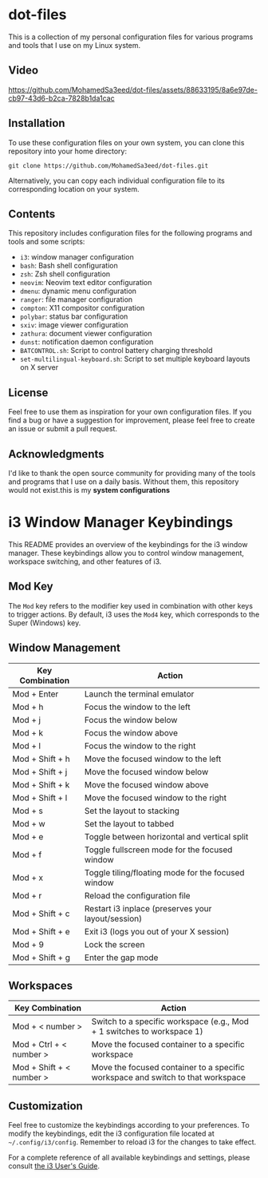 
# dot-files

This is a collection of my personal configuration files for various programs and tools that I use on my Linux system.

## Video


https://github.com/MohamedSa3eed/dot-files/assets/88633195/8a6e97de-cb97-43d6-b2ca-7828b1da1cac


## Installation

To use these configuration files on your own system, you can clone this repository into your home directory:

```
git clone https://github.com/MohamedSa3eed/dot-files.git 
```

Alternatively, you can copy each individual configuration file to its corresponding location on your system.

## Contents

This repository includes configuration files for the following programs and tools and some scripts:

- `i3`: window manager configuration
- `bash`: Bash shell configuration
- `zsh`: Zsh shell configuration
- `neovim`: Neovim text editor configuration
- `dmenu`: dynamic menu configuration
- `ranger`: file manager configuration
- `compton`: X11 compositor configuration
- `polybar`: status bar configuration
- `sxiv`: image viewer configuration
- `zathura`: document viewer configuration
- `dunst`: notification daemon configuration
- `BATCONTROL.sh`: Script to control battery charging threshold 
- `set-multilingual-keyboard.sh`: Script to set multiple keyboard layouts on X server


## License

Feel free to use them as inspiration for your own configuration files. If you find a bug or have a suggestion for improvement, please feel free to create an issue or submit a pull request.

## Acknowledgments

I'd like to thank the open source community for providing many of the tools and programs that I use on a daily basis. Without them, this repository would not exist.this is my **system configurations**
# i3 Window Manager Keybindings

This README provides an overview of the keybindings for the i3 window manager. These keybindings allow you to control window management, workspace switching, and other features of i3.

## Mod Key

The `Mod` key refers to the modifier key used in combination with other keys to trigger actions. By default, i3 uses the `Mod4` key, which corresponds to the Super (Windows) key.

## Window Management

| Key Combination      | Action                                       |
|----------------------|----------------------------------------------|
| Mod + Enter          | Launch the terminal emulator                  |
| Mod + h              | Focus the window to the left                  |
| Mod + j              | Focus the window below                        |
| Mod + k              | Focus the window above                        |
| Mod + l              | Focus the window to the right                 |
| Mod + Shift + h      | Move the focused window to the left           |
| Mod + Shift + j      | Move the focused window below                 |
| Mod + Shift + k      | Move the focused window above                 |
| Mod + Shift + l      | Move the focused window to the right          |
| Mod + s              | Set the layout to stacking                    |
| Mod + w              | Set the layout to tabbed                      |
| Mod + e              | Toggle between horizontal and vertical split  |
| Mod + f              | Toggle fullscreen mode for the focused window |
| Mod + x              | Toggle tiling/floating mode for the focused window |
| Mod + r              | Reload the configuration file                  |
| Mod + Shift + c      | Restart i3 inplace (preserves your layout/session) |
| Mod + Shift + e      | Exit i3 (logs you out of your X session)       |
| Mod + 9              | Lock the screen                                |
| Mod + Shift + g      | Enter the gap mode                             |

## Workspaces

| Key Combination          | Action                                                       |
|--------------------------|--------------------------------------------------------------|
| Mod + < number >           | Switch to a specific workspace (e.g., Mod + 1 switches to workspace 1) |
| Mod + Ctrl + < number >    | Move the focused container to a specific workspace          |
| Mod + Shift + < number >   | Move the focused container to a specific workspace and switch to that workspace |

## Customization

Feel free to customize the keybindings according to your preferences. To modify the keybindings, edit the i3 configuration file located at `~/.config/i3/config`. Remember to reload i3 for the changes to take effect.

For a complete reference of all available keybindings and settings, please consult [the i3 User's Guide](https://i3wm.org/docs/userguide.html).
